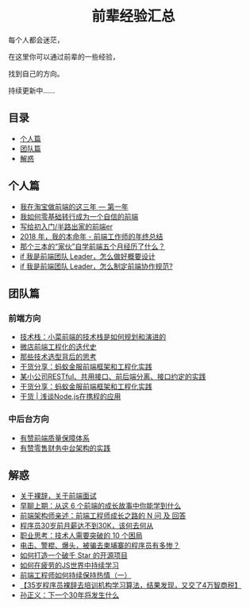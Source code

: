 <h1 align="center">前辈经验汇总</h1>

每个人都会迷茫，

在这里你可以通过前辈的一些经验，

找到自己的方向。

持续更新中……


## 目录

* [个人篇](#个人篇)
* [团队篇](#团队篇)
* [解惑](#解惑)


## 个人篇
* [我在淘宝做前端的这三年 — 第一年](https://juejin.im/post/5c74d4b9e51d4512c37ea03b)
* [我如何零基础转行成为一个自信的前端](https://juejin.im/post/5c75d34851882564965edb23)
* [写给初入门/半路出家的前端er](https://juejin.im/post/5cb4b881f265da0374186fd9)
* [2018 年，我的本命年 - 前端工作师的年终总结](https://github.com/biaochenxuying/blog/issues/19)
* [那个三本的“家伙”自学前端五个月经历了什么？](https://juejin.im/post/5d5bf4dd51882554a13f850a)
* [if 我是前端团队 Leader，怎么做好概要设计](https://juejin.im/post/5d71cec6e51d4561b674c4d0)
* [if 我是前端团队 Leader，怎么制定前端协作规范?](https://juejin.im/post/5d3a7134f265da1b5d57f1ed)

## 团队篇

### 前端方向
* [技术栈：小菜前端的技术栈是如何规划和演进的](https://juejin.im/post/5c99c17df265da6129788ae2)
* [微店前端工程化的迭代史](https://juejin.im/post/5d4cee556fb9a06b30702eda)
* [那些技术选型背后的思考](https://www.infoq.cn/article/X5pY_PyBX1T5Vay0wOfJ)
* [干货分享：蚂蚁金服前端框架和工程化实践](https://mp.weixin.qq.com/s/C629e_uEWv9ZfxtYGvFxMg)
* [某小公司RESTful、共用接口、前后端分离、接口约定的实践](https://juejin.im/post/59eafab36fb9a045076eccc3)
* [干货分享：蚂蚁金服前端框架和工程化实践](https://mp.weixin.qq.com/s/C629e_uEWv9ZfxtYGvFxMg)
* [干货 | 浅谈Node.js在携程的应用](https://mp.weixin.qq.com/s/0tcpVTldQHTcYpmhCqXizA)


### 中后台方向
* [有赞前端质量保障体系](https://juejin.im/post/5d24096ee51d454d1d6285a1)
* [有赞零售财务中台架构的实践](https://www.toutiao.com/a6723064994306458123)

## 解惑

* [关于裸辞，关于前端面试](https://juejin.im/post/5cf3365ff265da1b9612ec78)
* [早聊上期：从这 6 个前端的成长故事中你能学到什么](https://mp.weixin.qq.com/s/2SrfnmjsF7gCRmwiKm_u5w)
* [前端架构师亲述：前端工程师成长之路的 N 问 及 回答 ](https://github.com/biaochenxuying/blog/issues/33)
* [程序员30岁前月薪达不到30K，该何去何从](https://segmentfault.com/a/1190000018224157)
* [职业思考：技术人需要突破的 10 个困局](https://mp.weixin.qq.com/s/6TPo76QoBrUQadFNmDbSzg)
* [电击、警棍、爆头，被骗去柬埔寨的程序员有多惨？](https://mp.weixin.qq.com/s/HML11GgMZemtf_3mqdyQbA)
* [如何打造一个破千 Star 的开源项目](https://mp.weixin.qq.com/s/gdvgHjPxjd2I6X4uWF56QQ)
* [如何在疲劳的JS世界中持续学习](https://juejin.im/post/5ae97bd05188256719521ae0)
* [前端工程师如何持续保持热情（一）](https://juejin.im/post/5d6419dee51d4561eb0b26af)
* [【35岁程序员裸辞去培训机构学习算法，结果发现，又交了4万智商税】](https://m.toutiaocdn.com/a6731318989785399822)
* [孙正义：下一个30年将发生什么](https://m.toutiaocdn.net/a6728971898190823950)
